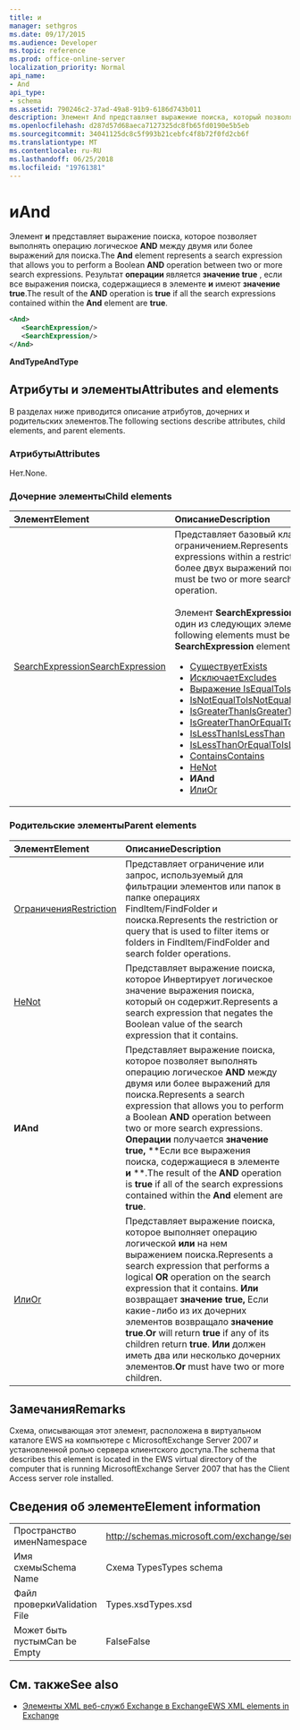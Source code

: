 ```yaml
---
title: и
manager: sethgros
ms.date: 09/17/2015
ms.audience: Developer
ms.topic: reference
ms.prod: office-online-server
localization_priority: Normal
api_name:
- And
api_type:
- schema
ms.assetid: 790246c2-37ad-49a8-91b9-6186d743b011
description: Элемент And представляет выражение поиска, который позволяет выполнить операцию логическое и между двумя или более выражений для поиска. Значение true, если все выражения поиска, содержащиеся в элементе и результат операции.
ms.openlocfilehash: d287d57d68aeca7127325dc8fb65fd0190e5b5eb
ms.sourcegitcommit: 34041125dc8c5f993b21cebfc4f8b72f0fd2cb6f
ms.translationtype: MT
ms.contentlocale: ru-RU
ms.lasthandoff: 06/25/2018
ms.locfileid: "19761381"
---
```

# <a name="and"></a><span data-ttu-id="55386-104">и</span><span class="sxs-lookup"><span data-stu-id="55386-104">And</span></span>

<span data-ttu-id="55386-105">Элемент **и** представляет выражение поиска, которое позволяет выполнять операцию логическое **AND** между двумя или более выражений для поиска.</span><span class="sxs-lookup"><span data-stu-id="55386-105">The **And** element represents a search expression that allows you to perform a Boolean **AND** operation between two or more search expressions.</span></span> <span data-ttu-id="55386-106">Результат **операции** является **значение true** , если все выражения поиска, содержащиеся в элементе **и** имеют **значение true**.</span><span class="sxs-lookup"><span data-stu-id="55386-106">The result of the **AND** operation is **true** if all the search expressions contained within the **And** element are **true**.</span></span>
  
```xml
<And>
   <SearchExpression/>
   <SearchExpression/>
</And>
```

 <span data-ttu-id="55386-107">**AndType**</span><span class="sxs-lookup"><span data-stu-id="55386-107">**AndType**</span></span>
## <a name="attributes-and-elements"></a><span data-ttu-id="55386-108">Атрибуты и элементы</span><span class="sxs-lookup"><span data-stu-id="55386-108">Attributes and elements</span></span>

<span data-ttu-id="55386-109">В разделах ниже приводится описание атрибутов, дочерних и родительских элементов.</span><span class="sxs-lookup"><span data-stu-id="55386-109">The following sections describe attributes, child elements, and parent elements.</span></span>
  
### <a name="attributes"></a><span data-ttu-id="55386-110">Атрибуты</span><span class="sxs-lookup"><span data-stu-id="55386-110">Attributes</span></span>

<span data-ttu-id="55386-111">Нет.</span><span class="sxs-lookup"><span data-stu-id="55386-111">None.</span></span>
  
### <a name="child-elements"></a><span data-ttu-id="55386-112">Дочерние элементы</span><span class="sxs-lookup"><span data-stu-id="55386-112">Child elements</span></span>

|<span data-ttu-id="55386-113">**Элемент**</span><span class="sxs-lookup"><span data-stu-id="55386-113">**Element**</span></span>|<span data-ttu-id="55386-114">**Описание**</span><span class="sxs-lookup"><span data-stu-id="55386-114">**Description**</span></span>|
|:-----|:-----|
|[<span data-ttu-id="55386-115">SearchExpression</span><span class="sxs-lookup"><span data-stu-id="55386-115">SearchExpression</span></span>](searchexpression.md) <br/> | <span data-ttu-id="55386-116">Представляет базовый класс для выражений с ограничением.</span><span class="sxs-lookup"><span data-stu-id="55386-116">Represents the base class for expressions within a restriction.</span></span> <span data-ttu-id="55386-117">Должен быть более двух выражений поиска в операции.</span><span class="sxs-lookup"><span data-stu-id="55386-117">There must be two or more search expressions in an And operation.</span></span><br/><br/>  <span data-ttu-id="55386-118">Элемент **SearchExpression** необходимо заменить один из следующих элементов:</span><span class="sxs-lookup"><span data-stu-id="55386-118">One of the following elements must be substituted for the **SearchExpression** element:</span></span><ul><li> [<span data-ttu-id="55386-119">Существует</span><span class="sxs-lookup"><span data-stu-id="55386-119">Exists</span></span>](exists.md)</li><li>[<span data-ttu-id="55386-120">Исключает</span><span class="sxs-lookup"><span data-stu-id="55386-120">Excludes</span></span>](excludes.md)</li><li>[<span data-ttu-id="55386-121">Выражение IsEqualTo</span><span class="sxs-lookup"><span data-stu-id="55386-121">IsEqualTo</span></span>](isequalto.md)</li><li>[<span data-ttu-id="55386-122">IsNotEqualTo</span><span class="sxs-lookup"><span data-stu-id="55386-122">IsNotEqualTo</span></span>](isnotequalto.md)</li><li>[<span data-ttu-id="55386-123">IsGreaterThan</span><span class="sxs-lookup"><span data-stu-id="55386-123">IsGreaterThan</span></span>](isgreaterthan.md)</li><li>[<span data-ttu-id="55386-124">IsGreaterThanOrEqualTo</span><span class="sxs-lookup"><span data-stu-id="55386-124">IsGreaterThanOrEqualTo</span></span>](isgreaterthanorequalto.md)</li><li>[<span data-ttu-id="55386-125">IsLessThan</span><span class="sxs-lookup"><span data-stu-id="55386-125">IsLessThan</span></span>](islessthan.md)</li><li>[<span data-ttu-id="55386-126">IsLessThanOrEqualTo</span><span class="sxs-lookup"><span data-stu-id="55386-126">IsLessThanOrEqualTo</span></span>](islessthanorequalto.md)</li><li>[<span data-ttu-id="55386-127">Contains</span><span class="sxs-lookup"><span data-stu-id="55386-127">Contains</span></span>](contains.md)</li><li>[<span data-ttu-id="55386-128">Не</span><span class="sxs-lookup"><span data-stu-id="55386-128">Not</span></span>](not.md)</li><li><span data-ttu-id="55386-129">**И**</span><span class="sxs-lookup"><span data-stu-id="55386-129">**And**</span></span></li><li>[<span data-ttu-id="55386-130">Или</span><span class="sxs-lookup"><span data-stu-id="55386-130">Or</span></span>](or.md) </li></ul> |
   
### <a name="parent-elements"></a><span data-ttu-id="55386-131">Родительские элементы</span><span class="sxs-lookup"><span data-stu-id="55386-131">Parent elements</span></span>

|<span data-ttu-id="55386-132">**Элемент**</span><span class="sxs-lookup"><span data-stu-id="55386-132">**Element**</span></span>|<span data-ttu-id="55386-133">**Описание**</span><span class="sxs-lookup"><span data-stu-id="55386-133">**Description**</span></span>|
|:-----|:-----|
|[<span data-ttu-id="55386-134">Ограничения</span><span class="sxs-lookup"><span data-stu-id="55386-134">Restriction</span></span>](restriction.md) <br/> |<span data-ttu-id="55386-135">Представляет ограничение или запрос, используемый для фильтрации элементов или папок в папке операциях FindItem/FindFolder и поиска.</span><span class="sxs-lookup"><span data-stu-id="55386-135">Represents the restriction or query that is used to filter items or folders in FindItem/FindFolder and search folder operations.</span></span>  <br/> |
|[<span data-ttu-id="55386-136">Не</span><span class="sxs-lookup"><span data-stu-id="55386-136">Not</span></span>](not.md) <br/> |<span data-ttu-id="55386-137">Представляет выражение поиска, которое Инвертирует логическое значение выражения поиска, который он содержит.</span><span class="sxs-lookup"><span data-stu-id="55386-137">Represents a search expression that negates the Boolean value of the search expression that it contains.</span></span>  <br/> |
|<span data-ttu-id="55386-138">**И**</span><span class="sxs-lookup"><span data-stu-id="55386-138">**And**</span></span> <br/> |<span data-ttu-id="55386-139">Представляет выражение поиска, которое позволяет выполнять операцию логическое **AND** между двумя или более выражений для поиска.</span><span class="sxs-lookup"><span data-stu-id="55386-139">Represents a search expression that allows you to perform a Boolean **AND** operation between two or more search expressions.</span></span> <span data-ttu-id="55386-140">**Операции** получается **значение true,** **Если все выражения поиска, содержащиеся в элементе **и** **.</span><span class="sxs-lookup"><span data-stu-id="55386-140">The result of the **AND** operation is **true** if all of the search expressions contained within the **And** element are **true**.</span></span>  <br/> |
|[<span data-ttu-id="55386-141">Или</span><span class="sxs-lookup"><span data-stu-id="55386-141">Or</span></span>](or.md) <br/> |<span data-ttu-id="55386-142">Представляет выражение поиска, которое выполняет операцию логической **или** на нем выражением поиска.</span><span class="sxs-lookup"><span data-stu-id="55386-142">Represents a search expression that performs a logical **OR** operation on the search expression that it contains.</span></span> <span data-ttu-id="55386-143">**Или** возвращает **значение true,** Если какие-либо из их дочерних элементов возвращало **значение true**.</span><span class="sxs-lookup"><span data-stu-id="55386-143">**Or** will return **true** if any of its children return **true**.</span></span> <span data-ttu-id="55386-144">**Или** должен иметь два или несколько дочерних элементов.</span><span class="sxs-lookup"><span data-stu-id="55386-144">**Or** must have two or more children.</span></span>  <br/> |
   
## <a name="remarks"></a><span data-ttu-id="55386-145">Замечания</span><span class="sxs-lookup"><span data-stu-id="55386-145">Remarks</span></span>

<span data-ttu-id="55386-146">Схема, описывающая этот элемент, расположена в виртуальном каталоге EWS на компьютере с MicrosoftExchange Server 2007 и установленной ролью сервера клиентского доступа.</span><span class="sxs-lookup"><span data-stu-id="55386-146">The schema that describes this element is located in the EWS virtual directory of the computer that is running MicrosoftExchange Server 2007 that has the Client Access server role installed.</span></span>
  
## <a name="element-information"></a><span data-ttu-id="55386-147">Сведения об элементе</span><span class="sxs-lookup"><span data-stu-id="55386-147">Element information</span></span>

|||
|:-----|:-----|
|<span data-ttu-id="55386-148">Пространство имен</span><span class="sxs-lookup"><span data-stu-id="55386-148">Namespace</span></span>  <br/> |http://schemas.microsoft.com/exchange/services/2006/types  <br/> |
|<span data-ttu-id="55386-149">Имя схемы</span><span class="sxs-lookup"><span data-stu-id="55386-149">Schema Name</span></span>  <br/> |<span data-ttu-id="55386-150">Схема Types</span><span class="sxs-lookup"><span data-stu-id="55386-150">Types schema</span></span>  <br/> |
|<span data-ttu-id="55386-151">Файл проверки</span><span class="sxs-lookup"><span data-stu-id="55386-151">Validation File</span></span>  <br/> |<span data-ttu-id="55386-152">Types.xsd</span><span class="sxs-lookup"><span data-stu-id="55386-152">Types.xsd</span></span>  <br/> |
|<span data-ttu-id="55386-153">Может быть пустым</span><span class="sxs-lookup"><span data-stu-id="55386-153">Can be Empty</span></span>  <br/> |<span data-ttu-id="55386-154">False</span><span class="sxs-lookup"><span data-stu-id="55386-154">False</span></span>  <br/> |
   
## <a name="see-also"></a><span data-ttu-id="55386-155">См. также</span><span class="sxs-lookup"><span data-stu-id="55386-155">See also</span></span>

- [<span data-ttu-id="55386-156">Элементы XML веб-служб Exchange в Exchange</span><span class="sxs-lookup"><span data-stu-id="55386-156">EWS XML elements in Exchange</span></span>](ews-xml-elements-in-exchange.md)


